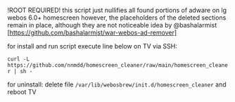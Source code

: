 !ROOT REQUIRED!
this script just nullifies all found portions of adware on lg webos 6.0+ homescreen
however, the placeholders of the deleted sections remain in place, although they are not noticeable
idea by @bashalarmist [https://github.com/bashalarmist/war-webos-ad-remover]

for install and run script execute line below on TV via SSH:

```curl -L https://github.com/nnmdd/homescreen_cleaner/raw/main/homescreen_cleaner | sh -```

for uninstall:
delete file ```/var/lib/webosbrew/init.d/homescreen_cleaner```  and reboot TV
